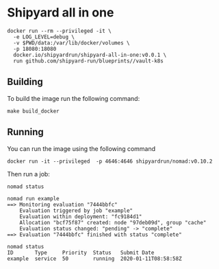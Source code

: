 # Shipyard all in one

```
docker run --rm --privileged -it \
  -e LOG_LEVEL=debug \
  -v $PWD/data:/var/lib/docker/volumes \
  -p 18080:18080
  docker.io/shipyardrun/shipyard-all-in-one:v0.0.1 \
  run github.com/shipyard-run/blueprints//vault-k8s
```

## Building

To build the image run the following command:

```
make build_docker
```

## Running

You can run the image using the following command

```
docker run -it --privileged  -p 4646:4646 shipyardrun/nomad:v0.10.2
```

Then run a job:

```
nomad status

nomad run example
==> Monitoring evaluation "7444bbfc"
    Evaluation triggered by job "example"
    Evaluation within deployment: "fc9184d1"
    Allocation "bcf75f87" created: node "97deb09d", group "cache"
    Evaluation status changed: "pending" -> "complete"
==> Evaluation "7444bbfc" finished with status "complete"

nomad status
ID       Type     Priority  Status   Submit Date
example  service  50        running  2020-01-11T08:58:58Z
```

